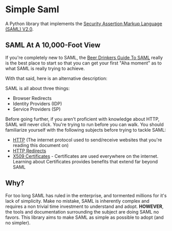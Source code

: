 # Simple Saml

A Python library that implements the [Security Assertion Markup Language (SAML) V2.0](http://saml.xml.org/saml-specifications).


## SAML At A 10,000-Foot View

If you're completely new to SAML, the [Beer Drinkers Guide To SAML](https://duo.com/blog/the-beer-drinkers-guide-to-saml) really is the best place to start so that you can get your first "Aha moment" as to what SAML is really trying to achieve.

With that said, here is an alternative description:

SAML is all about three things:

* Browser Redirects
* Identity Providers (IDP)
* Service Providers (SP)

Before going further, if you aren't proficient with knowledge about HTTP, SAML will never click. You're trying to run before you can walk. You should familiarize yourself with the following subjects before trying to tackle SAML:

* [HTTP](https://developer.mozilla.org/en-US/docs/Web/HTTP) (The internet protocol used to send/receive websites that you're reading this document on)
* [HTTP Redirects](https://developer.mozilla.org/en-US/docs/Web/HTTP/Redirections)
* [X509 Certificates](https://en.wikipedia.org/wiki/X.509) - Certificates are used everywhere on the internet. Learning about Certificates provides benefits that extend far beyond SAML

## Why?

For too long SAML has ruled in the enterprise, and tormented millions for it's lack of simplicity. Make no mistake, SAML is inherently complex and requires a non trivial time investment to understand and adopt. **HOWEVER**, the tools and documentation surrounding the subject are doing SAML no favors. This library aims to make SAML as simple as possible to adopt (and no simpler).
